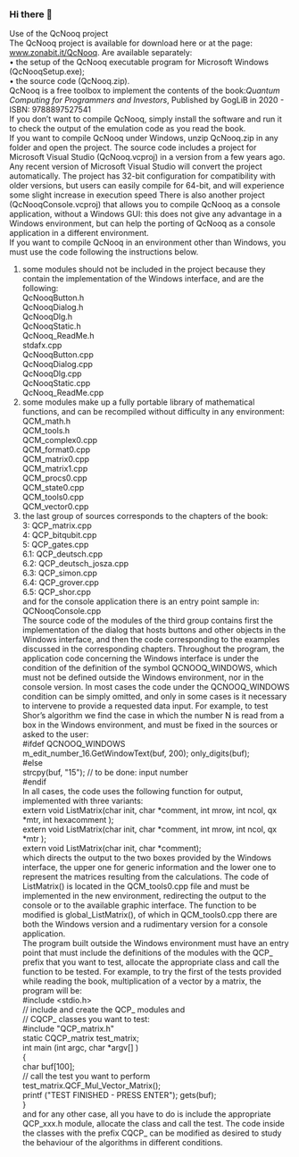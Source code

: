 ### Hi there 👋
Use of the QcNooq project<br>
The QcNooq project is available for download here or at the page: www.zonabit.it/QcNooq. Are available separately:<br>
•	the setup of the QcNooq executable program for Microsoft Windows (QcNooqSetup.exe);<br>
•	the source code (QcNooq.zip).<br>
QcNooq is a free toolbox to implement the contents of the book:<i>Quantum Computing for Programmers and Investors</i>, Published by GogLiB in 2020 - ISBN: 9788897527541<br>
If you don’t want to compile QcNooq, simply install the software and run it to check the output of the emulation code as you read the book.<br>
If you want to compile QcNooq under Windows, unzip QcNooq.zip in any folder and open the project. The source code includes a project for Microsoft Visual Studio (QcNooq.vcproj) in a version from a few years ago. Any recent version of Microsoft Visual Studio will convert the project automatically. The project has 32-bit configuration for compatibility with older versions, but users can easily compile for 64-bit, and will experience some slight increase in execution speed
There is also another project (QcNooqConsole.vcproj) that allows you to compile QcNooq as a console application, without a Windows GUI: this does not give any advantage in a Windows environment, but can help the porting of QcNooq as a console application in a different environment.<br>
If you want to compile QcNooq in an environment other than Windows, you must use the code following the instructions below.<br>
1.	some modules should not be included in the project because they contain the implementation of the Windows interface, and are the following:<br>
QcNooqButton.h<br>
QcNooqDialog.h<br>
QcNooqDlg.h<br>
QcNooqStatic.h<br>
QcNooq_ReadMe.h<br>
stdafx.cpp<br>
QcNooqButton.cpp<br>
QcNooqDialog.cpp<br>
QcNooqDlg.cpp<br>
QcNooqStatic.cpp<br>
QcNooq_ReadMe.cpp<br>
2.	some modules make up a fully portable library of mathematical functions, and can be recompiled without difficulty in any environment:<br>
QCM_math.h<br>
QCM_tools.h<br>
QCM_complex0.cpp<br>
QCM_format0.cpp<br>
QCM_matrix0.cpp<br>
QCM_matrix1.cpp<br>
QCM_procs0.cpp<br>
QCM_state0.cpp<br>
QCM_tools0.cpp<br>
QCM_vector0.cpp<br>
3.	the last group of sources corresponds to the chapters of the book:<br>
3: QCP_matrix.cpp<br>
4: QCP_bitqubit.cpp<br>
5: QCP_gates.cpp<br>
6.1: QCP_deutsch.cpp<br>
6.2: QCP_deutsch_josza.cpp<br>
6.3: QCP_simon.cpp<br>
6.4: QCP_grover.cpp<br>
6.5: QCP_shor.cpp<br>
and for the console application there is an entry point sample in:<br>
QCNooqConsole.cpp<br>
The source code of the modules of the third group contains first the implementation of the dialog that hosts buttons and other objects in the Windows interface, and then the code corresponding to the examples discussed in the corresponding chapters. Throughout the program, the application code concerning the Windows interface is under the condition of the definition of the symbol QCNOOQ_WINDOWS, which must not be defined outside the Windows environment, nor in the console version. In most cases the code under the QCNOOQ_WINDOWS condition can be simply omitted, and only in some cases is it necessary to intervene to provide a requested data input. For example, to test Shor’s algorithm we find the case in which the number N is read from a box in the Windows environment, and must be fixed in the sources or asked to the user:<br>
#ifdef QCNOOQ_WINDOWS<br>
m_edit_number_16.GetWindowText(buf, 200); only_digits(buf);<br>
#else<br>
strcpy(buf, "15"); // to be done: input number<br>
#endif<br>
In all cases, the code uses the following function for output, implemented with three variants:<br>
extern void ListMatrix(char init, char *comment, int mrow, int ncol, qx *mtr, int hexacomment );<br>
extern void ListMatrix(char init, char *comment, int mrow, int ncol, qx *mtr );<br>
extern void ListMatrix(char init, char *comment);<br>
which directs the output to the two boxes provided by the Windows interface, the upper one for generic information and the lower one to represent the matrices resulting from the calculations. The code of ListMatrix() is located in the QCM_tools0.cpp file and must be implemented in the new environment, redirecting the output to the console or to the available graphic interface. The function to be modified is global_ListMatrix(), of which in QCM_tools0.cpp there are both the Windows version and a rudimentary version for a console application.<br>
The program built outside the Windows environment must have an entry point that must include the definitions of the modules with the QCP_ prefix that you want to test, allocate the appropriate class and call the function to be tested. For example, to try the first of the tests provided while reading the book, multiplication of a vector by a matrix, the program will be:<br>
#include <stdio.h><br>
// include and create the QCP_ modules and<br>
// CQCP_ classes you want to test:<br>
#include "QCP_matrix.h"<br>
static CQCP_matrix test_matrix;<br>
int main (int argc, char *argv[] )<br>
{<br>
char buf[100];<br>
 // call the test you want to perform<br>
 test_matrix.QCF_Mul_Vector_Matrix();<br>
 printf ("TEST FINISHED - PRESS ENTER"); gets(buf);<br>
}<br>
and for any other case, all you have to do is include the appropriate QCP_xxx.h module, allocate the class and call the test. The code inside the classes with the prefix CQCP_ can be modified as desired to study the behaviour of the algorithms in different conditions.<br>
 

<!--
**qcnooq/qcnooq** is a ✨ _special_ ✨ repository because its `README.md` (this file) appears on your GitHub profile.



-->
